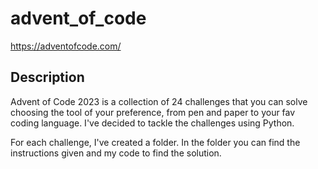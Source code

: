 # advent_of_code
https://adventofcode.com/

## Description
Advent of Code 2023 is a collection of 24 challenges that you can solve choosing the tool of your preference, from pen and paper to your fav coding language. I've decided to tackle the challenges using Python.

For each challenge, I've created a folder. In the folder you can find the instructions given and my code to find the solution.